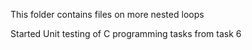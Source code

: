 
This folder contains files on more nested loops

Started Unit testing of C programming tasks from task 6
